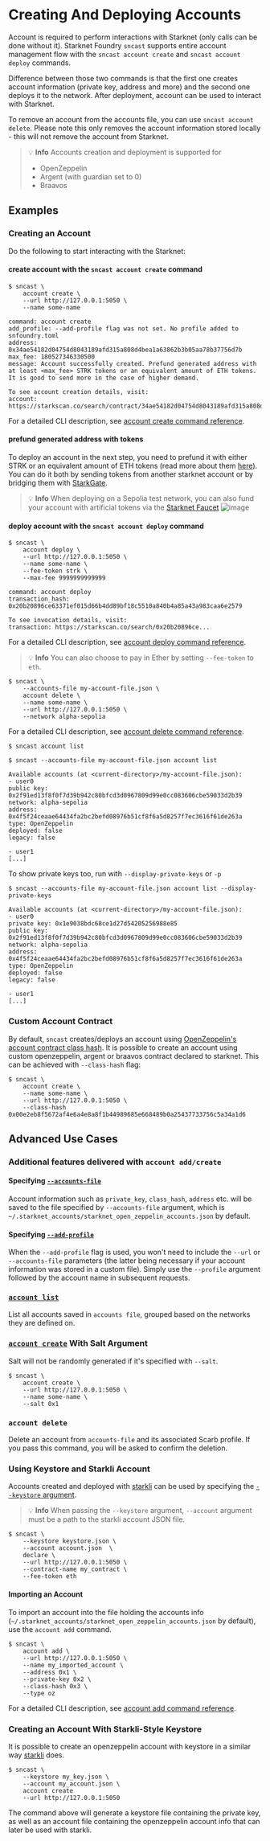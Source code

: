 # Creating And Deploying Accounts

Account is required to perform interactions with Starknet (only calls can be done without it). Starknet Foundry `sncast` supports
entire account management flow with the `sncast account create` and `sncast account deploy` commands.

Difference between those two commands is that the first one creates account information (private key, address and more)
and the second one deploys it to the network. After deployment, account can be used to interact with Starknet.

To remove an account from the accounts file, you can use  `sncast account delete`. Please note this only removes the account information stored locally - this will not remove the account from Starknet.

> 💡 **Info**
> Accounts creation and deployment is supported for
>  - OpenZeppelin
>  - Argent (with guardian set to 0)
>  - Braavos

## Examples

### Creating an Account

Do the following to start interacting with the Starknet:

#### create account with the `sncast account create` command

```shell
$ sncast \
    account create \
    --url http://127.0.0.1:5050 \
    --name some-name

command: account create
add_profile: --add-profile flag was not set. No profile added to snfoundry.toml
address: 0x34ae54182d04754d8043189afd315a808d4bea1a63862b3b05aa78b37756d7b
max_fee: 180527346330500
message: Account successfully created. Prefund generated address with at least <max_fee> STRK tokens or an equivalent amount of ETH tokens. It is good to send more in the case of higher demand.

To see account creation details, visit:
account: https://starkscan.co/search/contract/34ae54182d04754d8043189afd315a808d4bea1a63862b3b05aa78b37756d7b
```

For a detailed CLI description, see [account create command reference](../appendix/sncast/account/create.md).

#### prefund generated address with tokens

To deploy an account in the next step, you need to prefund it with either STRK or an equivalent amount of ETH tokens (read more about them [here](https://docs.starknet.io/architecture-and-concepts/economics-of-starknet/)).
You can do it both by sending tokens from another starknet account or by bridging them with [StarkGate](https://starkgate.starknet.io/).

 >💡 **Info**
> When deploying on a Sepolia test network, you can also fund your account with artificial tokens via the [Starknet Faucet](https://starknet-faucet.vercel.app)
>![image](images/starknet-faucet-sepolia.png)
#### deploy account with the `sncast account deploy` command

```shell
$ sncast \
	account deploy \
    --url http://127.0.0.1:5050 \
	--name some-name \
	--fee-token strk \
	--max-fee 9999999999999

command: account deploy
transaction_hash: 0x20b20896ce63371ef015d66b4dd89bf18c5510a840b4a85a43a983caa6e2579

To see invocation details, visit:
transaction: https://starkscan.co/search/0x20b20896ce...
```

For a detailed CLI description, see [account deploy command reference](../appendix/sncast/account/deploy.md).

> 💡 **Info**
> You can also choose to pay in Ether by setting `--fee-token` to `eth`.

```shell
$ sncast \
    --accounts-file my-account-file.json \
    account delete \
    --name some-name \
    --url http://127.0.0.1:5050 \
    --network alpha-sepolia
```

For a detailed CLI description, see [account delete command reference](../appendix/sncast/account/delete.md).

```shell
$ sncast account list
```

```shell
$ sncast --accounts-file my-account-file.json account list
```

```
Available accounts (at <current-directory>/my-account-file.json):
- user0
public key: 0x2f91ed13f8f0f7d39b942c80bfcd3d0967809d99e0cc083606cbe59033d2b39
network: alpha-sepolia
address: 0x4f5f24ceaae64434fa2bc2befd08976b51cf8f6a5d8257f7ec3616f61de263a
type: OpenZeppelin
deployed: false
legacy: false

- user1
[...]
```
To show private keys too, run with `--display-private-keys` or `-p`
```shell
$ sncast --accounts-file my-account-file.json account list --display-private-keys

Available accounts (at <current-directory>/my-account-file.json):
- user0
private key: 0x1e9038bdc68ce1d27d54205256988e85
public key: 0x2f91ed13f8f0f7d39b942c80bfcd3d0967809d99e0cc083606cbe59033d2b39
network: alpha-sepolia
address: 0x4f5f24ceaae64434fa2bc2befd08976b51cf8f6a5d8257f7ec3616f61de263a
type: OpenZeppelin
deployed: false
legacy: false

- user1
[...]
```

### Custom Account Contract

By default, `sncast` creates/deploys an account using [OpenZeppelin's account contract class hash](https://starkscan.co/class/0x00e2eb8f5672af4e6a4e8a8f1b44989685e668489b0a25437733756c5a34a1d6).
It is possible to create an account using custom openzeppelin, argent or braavos contract declared to starknet. This can be achieved
with `--class-hash` flag:

```shell
$ sncast \
    account create \
    --name some-name \
    --url http://127.0.0.1:5050 \
    --class-hash 0x00e2eb8f5672af4e6a4e8a8f1b44989685e668489b0a25437733756c5a34a1d6
```


## Advanced Use Cases

### Additional features delivered with `account add/create`

#### Specifying [`--accounts-file`](../appendix/sncast/account/create.md#create)

Account information such as `private_key`, `class_hash`, `address` etc. will be saved to the file specified by `--accounts-file` argument, 
which is `~/.starknet_accounts/starknet_open_zeppelin_accounts.json` by default.

#### Specifying [`--add-profile`](../appendix/sncast/account/create.md#--add-profile-name)

When the `--add-profile` flag is used, you won't need to include the `--url` or `--accounts-file` parameters 
(the latter being necessary if your account information was stored in a custom file).
Simply use the `--profile` argument followed by the account name in subsequent requests.

### [`account list`](../appendix/sncast/account/list.md)

List all accounts saved in `accounts file`, grouped based on the networks they are defined on.

### [`account create`](../appendix/sncast/account/create.md) With Salt Argument

Salt will not be randomly generated if it's specified with `--salt`.

```shell
$ sncast \
    account create \
    --url http://127.0.0.1:5050 \
    --name some-name \
    --salt 0x1
```

### `account delete`

Delete an account from `accounts-file` and its associated Scarb profile. If you pass this command, you will be asked to confirm the deletion.

### Using Keystore and Starkli Account

Accounts created and deployed with [starkli](https://book.starkli.rs/accounts#accounts) can be used by specifying the [`--keystore` argument](../appendix/sncast/common.md#--keystore--k-path_to_keystore_file).

> 💡 **Info**
> When passing the `--keystore` argument, `--account` argument must be a path to the starkli account JSON file.

```shell
$ sncast \
    --keystore keystore.json \
    --account account.json  \
    declare \
	--url http://127.0.0.1:5050 \
    --contract-name my_contract \
    --fee-token eth
```

#### Importing an Account

To import an account into the file holding the accounts info (`~/.starknet_accounts/starknet_open_zeppelin_accounts.json` by default), use the `account add` command.

```shell
$ sncast \
    account add \
	--url http://127.0.0.1:5050 \
    --name my_imported_account \
    --address 0x1 \
    --private-key 0x2 \
    --class-hash 0x3 \
    --type oz
```

For a detailed CLI description, see [account add command reference](../appendix/sncast/account/add.md).

### Creating an Account With Starkli-Style Keystore

It is possible to create an openzeppelin account with keystore in a similar way [starkli](https://book.starkli.rs/accounts#accounts) does.

```shell
$ sncast \
    --keystore my_key.json \
    --account my_account.json \
    account create
    --url http://127.0.0.1:5050 
```

The command above will generate a keystore file containing the private key, as well as an account file containing the openzeppelin account info that can later be used with starkli.
